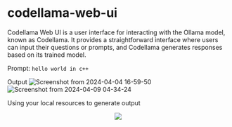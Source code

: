 # codellama-web-ui
Codellama Web UI is a user interface for interacting with the Ollama model, known as Codellama. It provides a straightforward interface where users can input their questions or prompts, and Codellama generates responses based on its trained model.

Prompt: `hello world in c++`

Output
![Screenshot from 2024-04-04 16-59-50](https://github.com/QuantumByteStudios/codellama-web-ui/assets/81068582/cf09c3fc-752f-495b-9d3a-c539bcfdcb3c)
![Screenshot from 2024-04-09 04-34-24](https://github.com/QuantumByteStudios/codellama-web-ui/assets/81068582/553d3e59-998b-4fff-b683-5ad54c2ab8d5)

Using your local
 resources to generate output
<p align="center">
<img src="https://github.com/QuantumByteStudios/codellama-web-ui/assets/81068582/7bf4184d-e39a-4f13-9a4b-3b95c69d3d69">
</p>
